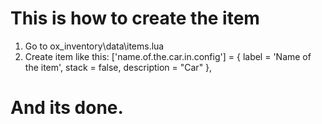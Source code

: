 # This is how to create the item

1. Go to ox_inventory\data\items.lua
2. Create item like this:
	['name.of.the.car.in.config'] = {
		label = 'Name of the item',
        stack = false,
        description = "Car"
	},

# And its done.
